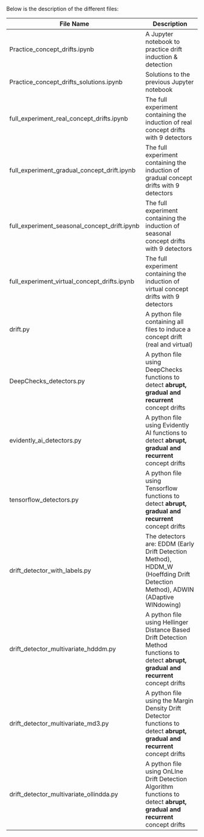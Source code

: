 Below is the description of the different files:

| File Name | Description |
| --- | --- |
| Practice_concept_drifts.ipynb | A Jupyter notebook to practice drift induction & detection |
| Practice_concept_drifts_solutions.ipynb | Solutions to the previous Jupyter notebook |
| full_experiment_real_concept_drifts.ipynb | The full experiment containing the induction of real concept drifts with 9 detectors |
| full_experiment_gradual_concept_drift.ipynb | The full experiment containing the induction of gradual concept drifts with 9 detectors |
| full_experiment_seasonal_concept_drift.ipynb | The full experiment containing the induction of seasonal concept drifts with 9 detectors |
| full_experiment_virtual_concept_drifts.ipynb | The full experiment containing the induction of virtual concept drifts with 9 detectors |
| drift.py | A python file containing all files to induce a concept drift (real and virtual) |
| DeepChecks_detectors.py | A python file using DeepChecks functions to detect **abrupt, gradual and recurrent** concept drifts |
| evidently_ai_detectors.py | A python file using Evidently AI functions to detect **abrupt, gradual and recurrent** concept drifts |
| tensorflow_detectors.py | A python file using Tensorflow functions to detect **abrupt, gradual and recurrent** concept drifts |
| drift_detector_with_labels.py | The detectors are: EDDM (Early Drift Detection Method), HDDM_W (Hoeffding Drift Detection Method), ADWIN (ADaptive WINdowing) |
| drift_detector_multivariate_hdddm.py | A python file using Hellinger Distance Based Drift Detection Method functions to detect **abrupt, gradual and recurrent** concept drifts |
| drift_detector_multivariate_md3.py| A python file using the Margin Density Drift Detector functions to detect **abrupt, gradual and recurrent** concept drifts|
| drift_detector_multivariate_ollindda.py | A python file using OnLIne Drift Detection Algorithm functions to detect **abrupt, gradual and recurrent** concept drifts |



